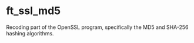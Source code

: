 # ft_ssl_md5
Recoding part of the OpenSSL program, specifically the MD5 and SHA-256 hashing algorithms.
